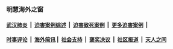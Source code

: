 
### 明慧海外之窗

####  [武汉肺炎](indexes/365.md?t=04072201) &nbsp;|&nbsp;  [迫害案例综述](indexes/328.md?t=04072201) &nbsp;|&nbsp; [迫害致死案例](indexes/277.md?t=04072201)  &nbsp;|&nbsp; [更多迫害案例](indexes/81.md?t=04072201)  &nbsp;|&nbsp; 
####  [时事评论](indexes/19.md?t=04072201) &nbsp;|&nbsp; [海外简讯](indexes/245.md?t=04072201)&nbsp;|&nbsp;  [社会支持](indexes/140.md?t=04072201) &nbsp;|&nbsp; [褒奖决议](indexes/282.md?t=04072201) &nbsp;|&nbsp; [社区报道](indexes/91.md?t=04072201)  &nbsp;|&nbsp; [天人之间](indexes/78.md?t=04072201) 

